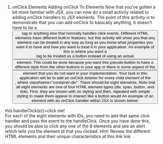 1. onClick Elements
Adding onClick To Elements
Now that you’ve gotten a bit more familiar with JSX, you can now do a small activity related to adding onClick handlers to JSX elements. The point of this activity is to demonstrate that you can add onClick to basically anything; it doesn’t have to be a <button> tag or anything else that normally handles click events.
Different HTML elements have different built-in features, but this activity will show you that any element can be treated in any way as long as you know what properties you want it to have and how you want to treat it in your application. An example of this is where you want a <div> tag to be treated as a button instead of using an actual <button> element. This could be done because you want this pseudo-button to have a different style from the other buttons in your app or there is some aspect of the <button> element that you do not want in your implementation.
Your task in this application will be to add an onClick listener for every child element of the <div>, where className="container-div". There should be eight elements.
Note that all eight elements are one of four HTML element types (div, span, button, and link). First, they are shown with no styling and then, repeated with simple styling to make them appear to interact like a button would
An example of an element with an onClick handler within JSX is shown below:
<div onClick={(e) => this.handleClick(e)}>click me!</div>
For each of the eight elements with IDs, you need to add that same click handler and pass the event to the handleClick.
Once you have done this, you should be able to click any one of the 8 elements and see an alert which tells you the element id that you clicked.
Hint:
Review the different HTML elements and their unique characteristics at this link link